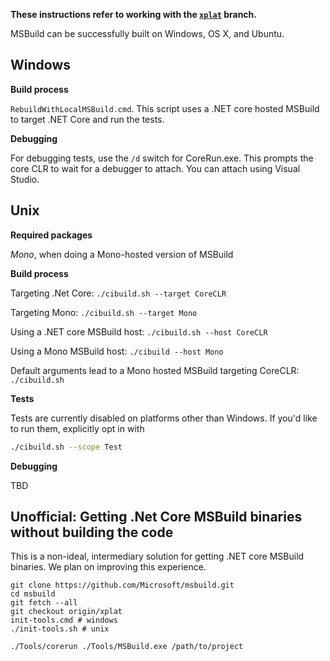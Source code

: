 **These instructions refer to working with the [`xplat`](https://github.com/Microsoft/msbuild/tree/xplat) branch.**

MSBuild can be successfully built on Windows, OS X, and Ubuntu.

## Windows ##
**Build process**

`RebuildWithLocalMSBuild.cmd`. This script uses a .NET core hosted MSBuild to target .NET Core and run the tests.

**Debugging**

For debugging tests, use the `/d` switch for CoreRun.exe. This prompts the core CLR to wait for a debugger to attach. You can attach using Visual Studio.

## Unix ##

**Required packages**

_Mono_, when doing a Mono-hosted version of MSBuild

**Build process**

Targeting .Net Core: `./cibuild.sh --target CoreCLR`

Targeting Mono: `./cibuild.sh --target Mono`

Using a .NET core MSBuild host: `./cibuild.sh --host CoreCLR`

Using a Mono MSBuild host: `./cibuild --host Mono`

Default arguments lead to a Mono hosted MSBuild targeting CoreCLR: `./cibuild.sh`

**Tests**

Tests are currently disabled on platforms other than Windows. If you'd like to run them, explicitly opt in with
```sh
./cibuild.sh --scope Test
```

**Debugging**

TBD

## Unofficial: Getting .Net Core MSBuild binaries without building the code ##
This is a non-ideal, intermediary solution for getting .NET core MSBuild binaries. We plan on improving this experience.

```
git clone https://github.com/Microsoft/msbuild.git
cd msbuild
git fetch --all
git checkout origin/xplat
init-tools.cmd # windows
./init-tools.sh # unix

./Tools/corerun ./Tools/MSBuild.exe /path/to/project
```

